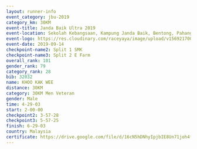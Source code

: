 ```yaml
---
layout: runner-info 
event_category: jbu-2019 
category_km: 30KM 
event-title: Janda Baik Ultra 2019
event-location: Sekolah Kebangsaan, Kampung Janda Baik, Bentong, Pahang, Malaysia 
event-logo: https://res.cloudinary.com/raceyaya/image/upload/v1569217009/logo/janda-baik_vch1pc.jpg 
event-date: 2019-09-14 
checkpoint-name2: Split 1 SMK 
checkpoint-name3: Split 2 E Farm 
overall_rank: 101
gender_rank: 79
category_rank: 28
bib: 32032
name: KHOO KAK WEE
distance: 30KM
category: 30KM Men Veteran
gender: Male
time: 4-29-03
start: 2-00-00
checkpoint2: 3-57-28
checkpoint3: 5-57-25
finish: 6-29-03
country: Malaysia
certificate: https://drive.google.com/file/d/16cN5hDNhyIpjbIE8Un71joh4fP6o_6-y/view?usp=sharing
---
```

